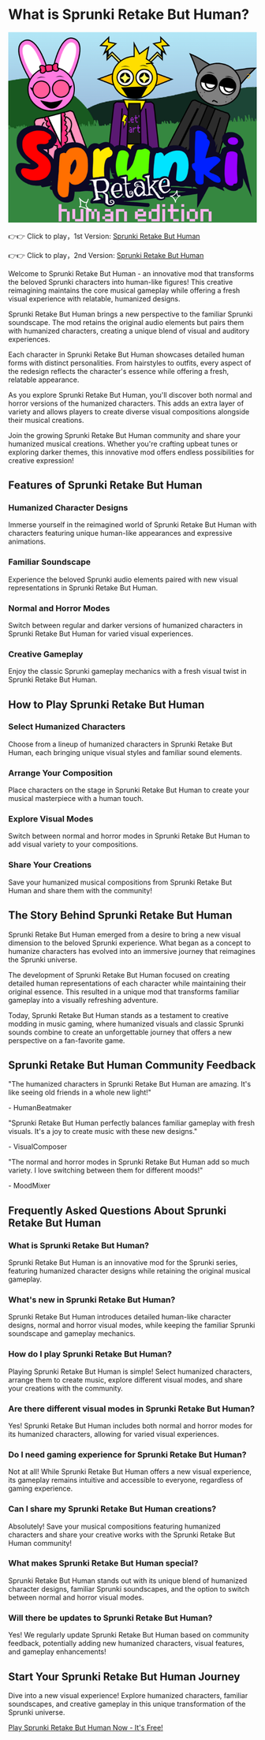 # What is Sprunki Retake But Human?

![Sprunki Retake But Human](https://raw.githubusercontent.com/sprunkiscrunkly/sprunki-retake-but-human/refs/heads/main/sprunki-retake-but-human-2.png "Sprunki Retake But Human")

👉👉 Click to play，1st Version: [Sprunki Retake But Human](https://sprunkiscrunkly.com/sprunki-retake-but-human/ "Sprunki Retake But Human")

👉👉 Click to play，2nd Version: [Sprunki Retake But Human](https://sprunksters.com/sprunki-retake-but-human/ "Sprunki Retake But Human")

Welcome to Sprunki Retake But Human - an innovative mod that transforms the beloved Sprunki characters into human-like figures! This creative reimagining maintains the core musical gameplay while offering a fresh visual experience with relatable, humanized designs.

Sprunki Retake But Human brings a new perspective to the familiar Sprunki soundscape. The mod retains the original audio elements but pairs them with humanized characters, creating a unique blend of visual and auditory experiences.

Each character in Sprunki Retake But Human showcases detailed human forms with distinct personalities. From hairstyles to outfits, every aspect of the redesign reflects the character's essence while offering a fresh, relatable appearance.

As you explore Sprunki Retake But Human, you'll discover both normal and horror versions of the humanized characters. This adds an extra layer of variety and allows players to create diverse visual compositions alongside their musical creations.

Join the growing Sprunki Retake But Human community and share your humanized musical creations. Whether you're crafting upbeat tunes or exploring darker themes, this innovative mod offers endless possibilities for creative expression!

## Features of Sprunki Retake But Human

### Humanized Character Designs

Immerse yourself in the reimagined world of Sprunki Retake But Human with characters featuring unique human-like appearances and expressive animations.

### Familiar Soundscape

Experience the beloved Sprunki audio elements paired with new visual representations in Sprunki Retake But Human.

### Normal and Horror Modes

Switch between regular and darker versions of humanized characters in Sprunki Retake But Human for varied visual experiences.

### Creative Gameplay

Enjoy the classic Sprunki gameplay mechanics with a fresh visual twist in Sprunki Retake But Human.

## How to Play Sprunki Retake But Human

### Select Humanized Characters

Choose from a lineup of humanized characters in Sprunki Retake But Human, each bringing unique visual styles and familiar sound elements.

### Arrange Your Composition

Place characters on the stage in Sprunki Retake But Human to create your musical masterpiece with a human touch.

### Explore Visual Modes

Switch between normal and horror modes in Sprunki Retake But Human to add visual variety to your compositions.

### Share Your Creations

Save your humanized musical compositions from Sprunki Retake But Human and share them with the community!

## The Story Behind Sprunki Retake But Human

Sprunki Retake But Human emerged from a desire to bring a new visual dimension to the beloved Sprunki experience. What began as a concept to humanize characters has evolved into an immersive journey that reimagines the Sprunki universe.

The development of Sprunki Retake But Human focused on creating detailed human representations of each character while maintaining their original essence. This resulted in a unique mod that transforms familiar gameplay into a visually refreshing adventure.

Today, Sprunki Retake But Human stands as a testament to creative modding in music gaming, where humanized visuals and classic Sprunki sounds combine to create an unforgettable journey that offers a new perspective on a fan-favorite game.

## Sprunki Retake But Human Community Feedback

"The humanized characters in Sprunki Retake But Human are amazing. It's like seeing old friends in a whole new light!"

\- HumanBeatmaker

"Sprunki Retake But Human perfectly balances familiar gameplay with fresh visuals. It's a joy to create music with these new designs."

\- VisualComposer

"The normal and horror modes in Sprunki Retake But Human add so much variety. I love switching between them for different moods!"

\- MoodMixer

## Frequently Asked Questions About Sprunki Retake But Human

### What is Sprunki Retake But Human?

Sprunki Retake But Human is an innovative mod for the Sprunki series, featuring humanized character designs while retaining the original musical gameplay.

### What's new in Sprunki Retake But Human?

Sprunki Retake But Human introduces detailed human-like character designs, normal and horror visual modes, while keeping the familiar Sprunki soundscape and gameplay mechanics.

### How do I play Sprunki Retake But Human?

Playing Sprunki Retake But Human is simple! Select humanized characters, arrange them to create music, explore different visual modes, and share your creations with the community.

### Are there different visual modes in Sprunki Retake But Human?

Yes! Sprunki Retake But Human includes both normal and horror modes for its humanized characters, allowing for varied visual experiences.

### Do I need gaming experience for Sprunki Retake But Human?

Not at all! While Sprunki Retake But Human offers a new visual experience, its gameplay remains intuitive and accessible to everyone, regardless of gaming experience.

### Can I share my Sprunki Retake But Human creations?

Absolutely! Save your musical compositions featuring humanized characters and share your creative works with the Sprunki Retake But Human community!

### What makes Sprunki Retake But Human special?

Sprunki Retake But Human stands out with its unique blend of humanized character designs, familiar Sprunki soundscapes, and the option to switch between normal and horror visual modes.

### Will there be updates to Sprunki Retake But Human?

Yes! We regularly update Sprunki Retake But Human based on community feedback, potentially adding new humanized characters, visual features, and gameplay enhancements!

## Start Your Sprunki Retake But Human Journey

Dive into a new visual experience! Explore humanized characters, familiar soundscapes, and creative gameplay in this unique transformation of the Sprunki universe.

[Play Sprunki Retake But Human Now - It's Free!](https://sprunkiscrunkly.com/sprunki-retake-but-human/)
